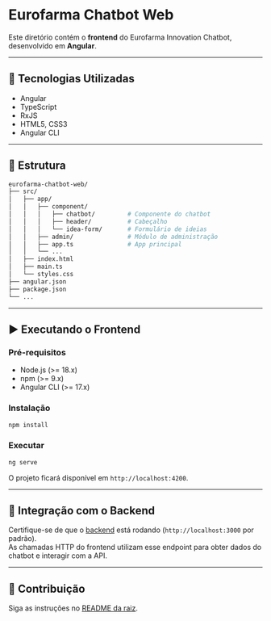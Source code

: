 # Eurofarma Chatbot Web

Este diretório contém o **frontend** do Eurofarma Innovation Chatbot, desenvolvido em **Angular**.

---

## 🚀 Tecnologias Utilizadas

- Angular
- TypeScript
- RxJS
- HTML5, CSS3
- Angular CLI

---

## 📂 Estrutura

```bash
eurofarma-chatbot-web/
├── src/
│   ├── app/
│   │   ├── component/
│   │   │   ├── chatbot/         # Componente do chatbot
│   │   │   ├── header/          # Cabeçalho
│   │   │   └── idea-form/       # Formulário de ideias
│   │   ├── admin/               # Módulo de administração
│   │   ├── app.ts               # App principal
│   │   └── ...
│   ├── index.html
│   ├── main.ts
│   └── styles.css
├── angular.json
├── package.json
└── ...
```

---

## ▶️ Executando o Frontend

### Pré-requisitos
- Node.js (>= 18.x)
- npm (>= 9.x)
- Angular CLI (>= 17.x)

### Instalação
```bash
npm install
```

### Executar
```bash
ng serve
```

O projeto ficará disponível em `http://localhost:4200`.

---

## 🔗 Integração com o Backend

Certifique-se de que o [backend](../eurofarma-chatbot-api) está rodando (`http://localhost:3000` por padrão).  
As chamadas HTTP do frontend utilizam esse endpoint para obter dados do chatbot e interagir com a API.

---

## 🤝 Contribuição

Siga as instruções no [README da raiz](../README.md).
